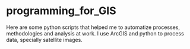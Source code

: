 # programming_for_GIS
Here are some python scripts that helped me to automatize processes, methodologies and analysis at work. I use ArcGIS and python to process data, specially satellite images. 
